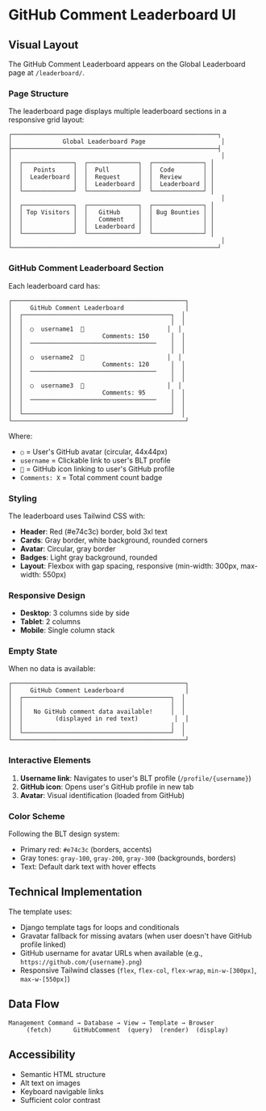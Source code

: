 # GitHub Comment Leaderboard UI

## Visual Layout

The GitHub Comment Leaderboard appears on the Global Leaderboard page at `/leaderboard/`.

### Page Structure

The leaderboard page displays multiple leaderboard sections in a responsive grid layout:

```
┌─────────────────────────────────────────────────────────┐
│              Global Leaderboard Page                     │
├─────────────────────────────────────────────────────────┤
│                                                          │
│  ┌──────────────┐  ┌──────────────┐  ┌──────────────┐ │
│  │   Points     │  │  Pull        │  │  Code        │ │
│  │  Leaderboard │  │  Request     │  │  Review      │ │
│  │              │  │  Leaderboard │  │  Leaderboard │ │
│  └──────────────┘  └──────────────┘  └──────────────┘ │
│                                                          │
│  ┌──────────────┐  ┌──────────────┐  ┌──────────────┐ │
│  │ Top Visitors │  │   GitHub     │  │ Bug Bounties │ │
│  │              │  │   Comment    │  │              │ │
│  │              │  │  Leaderboard │  │              │ │
│  └──────────────┘  └──────────────┘  └──────────────┘ │
│                                                          │
└─────────────────────────────────────────────────────────┘
```

### GitHub Comment Leaderboard Section

Each leaderboard card has:

```
┌────────────────────────────────────────────────┐
│     GitHub Comment Leaderboard                 │
│  ┌─────────────────────────────────────────┐  │
│  │                                         │  │
│  │  ○  username1  🔗                       │  │
│  │                      Comments: 150      │  │
│  │  ───────────────────────────────────    │  │
│  │                                         │  │
│  │  ○  username2  🔗                       │  │
│  │                      Comments: 120      │  │
│  │  ───────────────────────────────────    │  │
│  │                                         │  │
│  │  ○  username3  🔗                       │  │
│  │                      Comments: 95       │  │
│  │  ───────────────────────────────────    │  │
│  │                                         │  │
│  └─────────────────────────────────────────┘  │
└────────────────────────────────────────────────┘
```

Where:
- `○` = User's GitHub avatar (circular, 44x44px)
- `username` = Clickable link to user's BLT profile
- `🔗` = GitHub icon linking to user's GitHub profile
- `Comments: X` = Total comment count badge

### Styling

The leaderboard uses Tailwind CSS with:

- **Header**: Red (#e74c3c) border, bold 3xl text
- **Cards**: Gray border, white background, rounded corners
- **Avatar**: Circular, gray border
- **Badges**: Light gray background, rounded
- **Layout**: Flexbox with gap spacing, responsive (min-width: 300px, max-width: 550px)

### Responsive Design

- **Desktop**: 3 columns side by side
- **Tablet**: 2 columns
- **Mobile**: Single column stack

### Empty State

When no data is available:
```
┌────────────────────────────────────────────────┐
│     GitHub Comment Leaderboard                 │
│  ┌─────────────────────────────────────────┐  │
│  │                                         │  │
│  │   No GitHub comment data available!     │  │
│  │         (displayed in red text)          │  │
│  │                                         │  │
│  └─────────────────────────────────────────┘  │
└────────────────────────────────────────────────┘
```

### Interactive Elements

1. **Username link**: Navigates to user's BLT profile (`/profile/{username}`)
2. **GitHub icon**: Opens user's GitHub profile in new tab
3. **Avatar**: Visual identification (loaded from GitHub)

### Color Scheme

Following the BLT design system:
- Primary red: `#e74c3c` (borders, accents)
- Gray tones: `gray-100`, `gray-200`, `gray-300` (backgrounds, borders)
- Text: Default dark text with hover effects

## Technical Implementation

The template uses:
- Django template tags for loops and conditionals
- Gravatar fallback for missing avatars (when user doesn't have GitHub profile linked)
- GitHub username for avatar URLs when available (e.g., `https://github.com/{username}.png`)
- Responsive Tailwind classes (`flex`, `flex-col`, `flex-wrap`, `min-w-[300px]`, `max-w-[550px]`)

## Data Flow

```
Management Command → Database → View → Template → Browser
     (fetch)      GitHubComment  (query)  (render)  (display)
```

## Accessibility

- Semantic HTML structure
- Alt text on images
- Keyboard navigable links
- Sufficient color contrast
